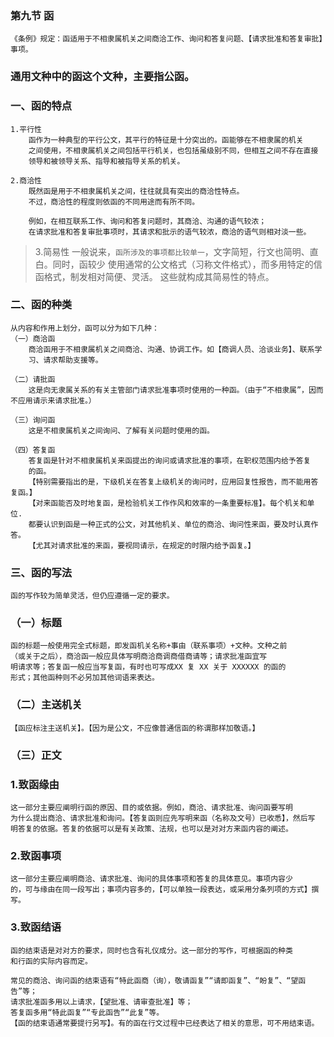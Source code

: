 ### 第九节 函
    《条例》规定：函适用于不相隶属机关之间商洽工作、询问和答复问题、【请求批准和答复审批】事项。
    
### 通用文种中的函这个文种，主要指公函。
### 一、函的特点
    1.平行性
        函作为一种典型的平行公文，其平行的特征是十分突出的。函能够在不相隶属的机关
        之间使用，不相隶属机关之间包括平行机关，也包括虽级别不同，但相互之间不存在直接
        领导和被领导关系、指导和被指导关系的机关。
        
    2.商洽性
        既然函是用于不相隶属机关之间，往往就具有突出的商洽性特点。
        不过，商洽性的程度则依函的不同用途而有所不同。
        
        例如，在相互联系工作、询问和答复问题时，其商洽、沟通的语气较浓；
        在请求批准和答复审批事项时，其请求和批示的语气较浓，商洽的语气则相对淡一些。
        
>    3.简易性
        一般说来，`函所涉及的事项都比较单一`，文字简短，行文也简明、直白。同时，函较少
        使用通常的公文格式（习称文件格式），而多用特定的信函格式，制发相对简便、灵活。
        这些就构成其简易性的特点。

### 二、函的种类
    从内容和作用上划分，函可以分为如下几种：
    （一）商洽函
        商洽函用于不相隶属机关之间商洽、沟通、协调工作。如【商调人员、洽谈业务】、联系学
        习、请求帮助支援等。
        
    （二）请批函
        这是向无隶属关系的有关主管部门请求批准事项时使用的一种函。（由于“不相隶属”，因而不应用请示来请求批准。）
        
    （三）询问函
        这是不相隶属机关之间询问、了解有关问题时使用的函。
        
    （四）答复函
        答复函是针对不相隶属机关来函提出的询问或请求批准的事项，在职权范围内给予答复
        的函。
        【特别需要指出的是，下级机关在答复上级机关的询问时，应用回复性报告，而不能用答复函。】
        【对来函能否及时地复函，是检验机关工作作风和效率的一条重要标准】。每个机关和单位.
        都要认识到函是一种正式的公文，对其他机关、单位的商洽、询问性来函，要及时认真作答。
        【尤其对请求批准的来函，要视同请示，在规定的时限内给予函复。】

### 三、函的写法
    函的写作较为简单灵活，但仍应遵循一定的要求。
###  （一）标题
    函的标题一般使用完全式标题，即发函机关名称+事由（联系事项）+文种。文种之前
    （或关于之后），商洽函一般应具体写明商洽商调商借商请等；请求批准函宜写
    明请求等；答复函一般应当写复函，有时也可写成XX 复 XX 关于 XXXXXX 的函的
    形式；其他函种则不必另加其他词语来表达。
    
###  （二）主送机关
    【函应标注主送机关】。【因为是公文，不应像普通信函的称谓那样加敬语。】
    
###  （三）正文
### 1.致函缘由
    这一部分主要应阐明行函的原因、目的或依据。例如，商洽、请求批准、询问函要写明
    为什么提出商洽、请求批准和询问。【答复函则应先写明来函（名称及文号）已收悉】，然后写
    明答复的依据。答复的依据可以是有关政策、法规，也可以是对对方来函内容的阐述。
    
### 2.致函事项
    这一部分主要应阐明商洽、请求批准、询问的具体事项和答复的具体意见。事项内容少
    的，可与缘由在同一段写出；事项内容多的，【可以单独一段表达，或采用分条列项的方式】撰写。
    
### 3.致函结语
    函的结束语是对对方的要求，同时也含有礼仪成分。这一部分的写作，可根据函的种类
    和行函的实际内容而定。
    
    常见的商洽、询问函的结束语有“特此函商（询），敬请函复”“请即函复”、“盼复”、“望函告”等；
    请求批准函多用以上请求，【望批准、请审查批准】等；
    答复函多用“特此函复”“专此函告”“此复”等。
    【函的结束语通常要提行另写】。有的函在行文过程中已经表达了相关的意思，可不用结束语。
